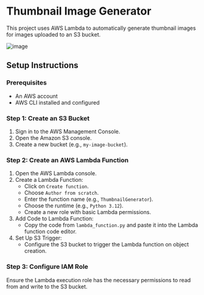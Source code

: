 # Thumbnail Image Generator

This project uses AWS Lambda to automatically generate thumbnail images for images uploaded to an S3 bucket.


![image](https://github.com/user-attachments/assets/a58ea0c7-5f6c-42e6-b7aa-ad132f1068bc)


## Setup Instructions

### Prerequisites
- An AWS account
- AWS CLI installed and configured

### Step 1: Create an S3 Bucket
1. Sign in to the AWS Management Console.
2. Open the Amazon S3 console.
3. Create a new bucket (e.g., `my-image-bucket`).

### Step 2: Create an AWS Lambda Function
1. Open the AWS Lambda console.
2. Create a Lambda Function:
   - Click on `Create function`.
   - Choose `Author from scratch`.
   - Enter the function name (e.g., `ThumbnailGenerator`).
   - Choose the runtime (e.g., `Python 3.12`).
   - Create a new role with basic Lambda permissions.
3. Add Code to Lambda Function:
   - Copy the code from `lambda_function.py` and paste it into the Lambda function code editor.
4. Set Up S3 Trigger:
   - Configure the S3 bucket to trigger the Lambda function on object creation.

### Step 3: Configure IAM Role
Ensure the Lambda execution role has the necessary permissions to read from and write to the S3 bucket.


